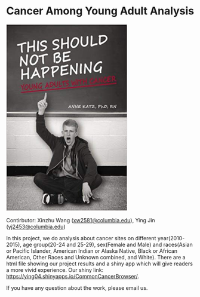 # Cancer Among Young Adult Analysis
![image](figs/1.jpg)

Contirbutor: Xinzhu Wang (xw2581@columbia.edu), Ying Jin (yj2453@columbia.edu)

In this project, we do analysis about cancer sites on different year(2010-2015), age group(20-24 and 25-29), sex(Female and Male) and races(Asian or Pacific Islander, American Indian or Alaska Native, Black or African American, Other Races and Unknown combined, and White). There are a html file showing our project results and a shiny app which will give readers a more vivid experience. 
Our shiny link: https://ying04.shinyapps.io/CommonCancerBrowser/.

If you have any question about the work, please email us.
